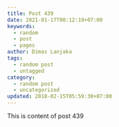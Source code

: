 ```yaml
---
title: Post 439
date: 2021-01-17T00:12:19+07:00
keywords:
  - random
  - post
  - pages
author: Dimas Lanjaka
tags:
  - random post
  - untagged
category:
  - random post
  - uncategorized
updated: 2018-02-15T05:59:30+07:00
---
```

This is content of post 439